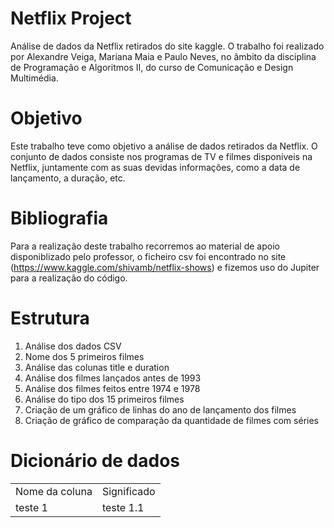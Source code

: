 # Netflix Project

Análise de dados da Netflix retirados do site kaggle. O trabalho foi realizado por Alexandre Veiga, Mariana Maia e Paulo Neves, no âmbito da disciplina de Programação e Algoritmos II, do curso de Comunicação e Design Multimédia.

# Objetivo

Este trabalho teve como objetivo a análise de dados retirados da Netflix. O conjunto de dados consiste nos programas de TV e filmes disponíveis na Netflix, juntamente com as suas devidas informações, como a data de lançamento, a duração, etc.

# Bibliografia

Para a realização deste trabalho recorremos ao material de apoio disponiblizado pelo professor, o ficheiro csv foi encontrado no site (https://www.kaggle.com/shivamb/netflix-shows) e fizemos uso do Jupiter para a realização do código.

# Estrutura

1. Análise dos dados CSV
2. Nome dos 5 primeiros filmes
3. Análise das colunas title e duration
4. Análise dos filmes lançados antes de 1993
5. Análise dos filmes feitos entre 1974 e 1978
6. Análise do tipo dos 15 primeiros filmes
7. Criação de um gráfico de linhas do ano de lançamento dos filmes
8. Criação de gráfico de comparação da quantidade de filmes com séries

# Dicionário de dados
<!DOCTYPE html>
<htlm>
  <body>
<table>
  <tr>
    <td>Nome da coluna
    <td>Significado
  </tr>
  <tr>
    <td>teste 1</td>
    <td>teste 1.1</td>
  </tr>
</table>
  </body>
  </html>
  
